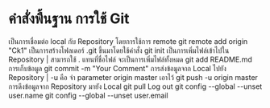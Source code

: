 # คำสั่งพื้นฐาน การใช้ Git
เป็นการเชื่อมต่อ local กับ Repository โดยการใช้การ remote
   git remote add origin "Ck1"
เป็นการสร้างโฟลเดอร์ .git  ขึ้นมาโดยใช้คําสั่ง
   git init
เป็นการเพิ่มไฟล์เข้าไปใน Repository | สามารถใช้ . แทนที่ชื่อไฟล์ จะเป็นการเพิ่มไฟล์ทั้งหมด
    git add README.md
การเก็บข้อมูล
    git commit -m "Your Comment"
การส่งข้อมูลจาก Local ไปยัง Repository | -u คือ จำ parameter origin master เอาไว้
   git push -u origin master
การดึงข้อมูลจาก Repository มายัง Local
   git pull 
Log out
git config --global --unset user.name
git config --global --unset user.email

